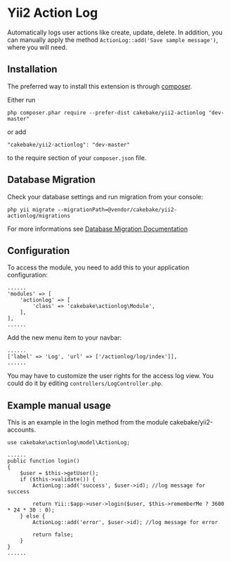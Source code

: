 Yii2 Action Log
===============
Automatically logs user actions like create, update, delete.
In addition, you can manually apply the method ```ActionLog::add('Save sample message')```, where you will need.

Installation
------------

The preferred way to install this extension is through [composer](http://getcomposer.org/download/).

Either run

    php composer.phar require --prefer-dist cakebake/yii2-actionlog "dev-master"

or add

    "cakebake/yii2-actionlog": "dev-master"

to the require section of your `composer.json` file.

Database Migration
------------

Check your database settings and run migration from your console:

    php yii migrate --migrationPath=@vendor/cakebake/yii2-actionlog/migrations

For more informations see [Database Migration Documentation](http://www.yiiframework.com/doc-2.0/guide-console-migrate.html#applying-migrations)

Configuration
------------

To access the module, you need to add this to your application configuration:

    ......
    'modules' => [
        'actionlog' => [
            'class' => 'cakebake\actionlog\Module',
        ],
    ],
    ......

Add the new menu item to your navbar:

    ......
    ['label' => 'Log', 'url' => ['/actionlog/log/index']],
    ......

You may have to customize the user rights for the access log view. You could do it by editing ```controllers/LogController.php```.

Example manual usage
------------

This is an example in the login method from the module cakebake/yii2-accounts.

    use cakebake\actionlog\model\ActionLog;

    ......
    public function login()
    {
        $user = $this->getUser();
        if ($this->validate()) {
            ActionLog::add('success', $user->id); //log message for success

            return Yii::$app->user->login($user, $this->rememberMe ? 3600 * 24 * 30 : 0);
        } else {
            ActionLog::add('error', $user->id); //log message for error

            return false;
        }
    }
    ......
